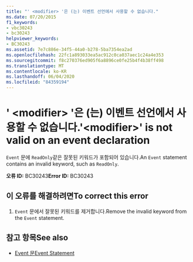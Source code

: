 ```yaml
---
title: "' <modifier> '은 (는) 이벤트 선언에서 사용할 수 없습니다."
ms.date: 07/20/2015
f1_keywords:
- vbc30243
- bc30243
helpviewer_keywords:
- BC30243
ms.assetid: 7e7c886e-34f5-44a0-b278-5ba7354ea2ad
ms.openlocfilehash: 22fc1a893033ea5ac912c0ca037aec1c24a4e353
ms.sourcegitcommit: f8c270376ed905f6a8896ce0fe25b4f4b38ff498
ms.translationtype: MT
ms.contentlocale: ko-KR
ms.lasthandoff: 06/04/2020
ms.locfileid: "84359194"
---
```

# <a name="modifier-is-not-valid-on-an-event-declaration"></a><span data-ttu-id="37828-102">' \<modifier> '은 (는) 이벤트 선언에서 사용할 수 없습니다.</span><span class="sxs-lookup"><span data-stu-id="37828-102">'\<modifier>' is not valid on an event declaration</span></span>
<span data-ttu-id="37828-103">`Event` 문에 `ReadOnly`같은 잘못된 키워드가 포함되어 있습니다.</span><span class="sxs-lookup"><span data-stu-id="37828-103">An `Event` statement contains an invalid keyword, such as `ReadOnly`.</span></span>  
  
 <span data-ttu-id="37828-104">**오류 ID:** BC30243</span><span class="sxs-lookup"><span data-stu-id="37828-104">**Error ID:** BC30243</span></span>  
  
## <a name="to-correct-this-error"></a><span data-ttu-id="37828-105">이 오류를 해결하려면</span><span class="sxs-lookup"><span data-stu-id="37828-105">To correct this error</span></span>  
  
1. <span data-ttu-id="37828-106">`Event` 문에서 잘못된 키워드를 제거합니다.</span><span class="sxs-lookup"><span data-stu-id="37828-106">Remove the invalid keyword from the `Event` statement.</span></span>  
  
## <a name="see-also"></a><span data-ttu-id="37828-107">참고 항목</span><span class="sxs-lookup"><span data-stu-id="37828-107">See also</span></span>

- [<span data-ttu-id="37828-108">Event 문</span><span class="sxs-lookup"><span data-stu-id="37828-108">Event Statement</span></span>](../language-reference/statements/event-statement.md)
